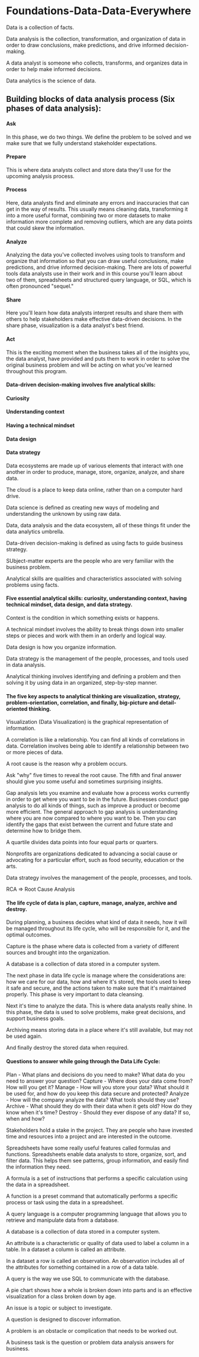 # Foundations-Data-Data-Everywhere
Data is a collection of facts.

Data analysis is the collection, transformation, and organization of data in order to draw conclusions, make predictions, and drive informed decision-making.

A data analyst is someone who collects, transforms, and organizes data in order to help make informed decisions.

Data analytics is the science of data.

## Building blocks of data analysis process (Six phases of data analysis): 
#### Ask
In this phase, we do two things. We define the problem to be solved and we make sure that we fully understand stakeholder expectations. 

#### Prepare
This is where data analysts collect and store data they'll use for the upcoming analysis process. 

#### Process
Here, data analysts find and eliminate any errors and inaccuracies that can get in the way of results. This usually means cleaning data, transforming it into a more useful format, combining two or more datasets to make information more complete and removing outliers, which are any data points that could skew the information. 

#### Analyze
Analyzing the data you've collected involves using tools to transform and organize that information so that you can draw useful conclusions, make predictions, and drive informed decision-making. There are lots of powerful tools data analysts use in their work and in this course you'll learn about two of them, spreadsheets and structured query language, or SQL, which is often pronounced "sequel." 

#### Share
Here you'll learn how data analysts interpret results and share them with others to help stakeholders make effective data-driven decisions. In the share phase, visualization is a data analyst's best friend. 

#### Act
This is the exciting moment when the business takes all of the insights you, the data analyst, have provided and puts them to work in order to solve the original business problem and will be acting on what you've learned throughout this program. 

#### Data-driven decision-making involves five analytical skills: 
#### Curiosity
#### Understanding context
#### Having a technical mindset
#### Data design
#### Data strategy

Data ecosystems are made up of various elements that interact with one another in order to produce, manage, store, organize, analyze, and share data.

The cloud is a place to keep data online, rather than on a computer hard drive.

Data science is defined as creating new ways of modeling and understanding the unknown by using raw data.

Data, data analysis and the data ecosystem, all of these things fit under the data analytics umbrella.

Data-driven decision-making is defined as using facts to guide business strategy.

SUbject-matter experts are the people who are very familiar with the business problem.

Analytical skills are qualities and characteristics associated with solving problems using facts.

#### Five essential analytical skills: curiosity, understanding context, having technical mindset, data design, and data strategy.

Context is the condition in which something exists or happens.

A technical mindset involves the ability to break things down into smaller steps or pieces and work with them in an orderly and logical way.

Data design is how you organize information.

Data strategy is the management of the people, processes, and tools used in data analysis.

Analytical thinking involves identifying and defining a problem and then solving it by using data in an organized, step-by-step manner.

#### The five key aspects to analytical thinking are visualization, strategy, problem-orientation, correlation, and finally, big-picture and detail-oriented thinking.

Visualization (Data Visualization) is the graphical representation of information.

A correlation is like a relationship. You can find all kinds of correlations in data. Correlation involves being able to identify a relationship between two or more pieces of data.

A root cause is the reason why a problem occurs.

Ask "why" five times to reveal the root cause. The fifth and final answer should give you some useful and sometimes surprising insights.

Gap analysis lets you examine and evaluate how a process works currently in order to get where you want to be in the future. Businesses conduct gap analysis to do all kinds of things, such as improve a product or become more efficient. The general approach to gap analysis is understanding where you are now compared to where you want to be. Then you can identify the gaps that exist between the current and future state and determine how to bridge them.

A quartile divides data points into four equal parts or quarters.

Nonprofits are organizations dedicated to advancing a social cause or advocating for a particular effort, such as food security, education or the arts.

Data strategy involves the management of the people, processes, and tools.

RCA => Root Cause Analysis

#### The life cycle of data is plan, capture, manage, analyze, archive and destroy.

During planning, a business decides what kind of data it needs, how it will be managed throughout its life cycle, who will be responsible for it, and the optimal outcomes.

Capture is the phase where data is collected from a variety of different sources and brought into the organization.

A database is a collection of data stored in a computer system.

The next phase in data life cycle is manage where the considerations are: how we care for our data, how and where it's stored, the tools used to keep it safe and secure, and the actions taken to make sure that it's maintained properly. This phase is very important to data cleansing.

Next it's time to analyze the data. This is where data analysts really shine. In this phase, the data is used to solve problems, make great decisions, and
support business goals.

Archiving means storing data in a place where it's still available, but may not be used again.

And finally destroy the stored data when required.

#### Questions to answer while going through the Data Life Cycle:
Plan - What plans and decisions do you need to make? What data do you need to answer your question?
Capture - Where does your data come from? How will you get it?
Manage - How will you store your data? What should it be used for, and how do you keep this data secure and protected?
Analyze - How will the company analyze the data? What tools should they use?
Archive - What should they do with their data when it gets old? How do they know when it's time?
Destroy - Should they ever dispose of any data? If so, when and how?

Stakeholders hold a stake in the project. They are people who have invested time and resources into a project and are interested in the outcome.

Spreadsheets have some really useful features called formulas and functions. Spreadsheets enable data analysts to store, organize, sort, and filter data. This helps them see patterns, group information, and easily find the information they need.

A formula is a set of instructions that performs a specific calculation using the data in a spreadsheet.

A function is a preset command that automatically performs a specific process or task using the data in a spreadsheet.

A query language is a computer programming language that allows you to retrieve and manipulate data from a database.

A database is a collection of data stored in a computer system.

An attribute is a characteristic or quality of data used to label a column in a table. In a dataset a column is called an attribute.

In a dataset a row is called an observation. An observation includes all of the attributes for something contained in a row of a data table.

A query is the way we use SQL to communicate with the database.

A pie chart shows how a whole is broken down into parts and is an effective visualization for a class broken down by age.

An issue is a topic or subject to investigate.

A question is designed to discover information.

A problem is an obstacle or complication that needs to be worked out.

A business task is the question or problem data analysis answers for business. 


























